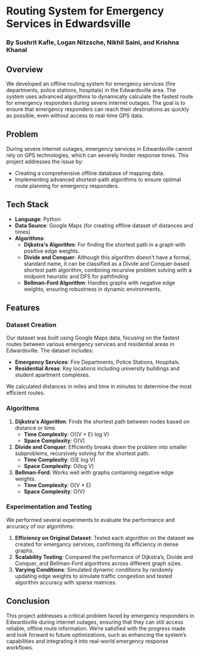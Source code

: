 # Routing System for Emergency Services in Edwardsville
### By Sushrit Kafle, Logan Nitzsche, Nikhil Saini, and Krishna Khanal

## Overview

We developed an offline routing system for emergency services (fire departments, police stations, hospitals) in the Edwardsville area. The system uses advanced algorithms to dynamically calculate the fastest route for emergency responders during severe internet outages. The goal is to ensure that emergency responders can reach their destinations as quickly as possible, even without access to real-time GPS data.

## Problem

During severe internet outages, emergency services in Edwardsville cannot rely on GPS technologies, which can severely hinder response times. This project addresses the issue by:

- Creating a comprehensive offline database of mapping data.
- Implementing advanced shortest-path algorithms to ensure optimal route planning for emergency responders.

## Tech Stack

- **Language**: Python
- **Data Source**: Google Maps (for creating offline dataset of distances and times)
- **Algorithms**:
  - **Dijkstra's Algorithm**: For finding the shortest path in a graph with positive edge weights.
  - **Divide and Conquer**: Although this algorithm doesn't have a formal, standard name, it can be classified as a Divide and Conquer-based shortest path algorithm, combining recursive problem solving with a midpoint heuristic and DFS for pathfinding
  - **Bellman-Ford Algorithm**: Handles graphs with negative edge weights, ensuring robustness in dynamic environments.

## Features

### Dataset Creation
Our dataset was built using Google Maps data, focusing on the fastest routes between various emergency services and residential areas in Edwardsville. The dataset includes:

- **Emergency Services**: Fire Departments, Police Stations, Hospitals.
- **Residential Areas**: Key locations including university buildings and student apartment complexes.

We calculated distances in miles and time in minutes to determine the most efficient routes.

### Algorithms
1. **Dijkstra's Algorithm**: Finds the shortest path between nodes based on distance or time.
   - **Time Complexity**: O((V + E) log V)
   - **Space Complexity**: O(V)
2. **Divide and Conquer**: Efficiently breaks down the problem into smaller subproblems, recursively solving for the shortest path.
   - **Time Complexity**: O(E log V)
   - **Space Complexity**: O(log V)
3. **Bellman-Ford**: Works well with graphs containing negative edge weights.
   - **Time Complexity**: O(V * E)
   - **Space Complexity**: O(V)

### Experimentation and Testing
We performed several experiments to evaluate the performance and accuracy of our algorithms:

1. **Efficiency on Original Dataset**: Tested each algorithm on the dataset we created for emergancy services, confirming its efficiency in dense graphs.
2. **Scalability Testing**: Compared the performance of Dijkstra’s, Divide and Conquer, and Bellman-Ford algorithms across different graph sizes.
3. **Varying Conditions**: Simulated dynamic conditions by randomly updating edge weights to simulate traffic congestion and tested algorithm accuracy with sparse matrices.

## Conclusion

This project addresses a critical problem faced by emergency responders in Edwardsville during internet outages, ensuring that they can still access reliable, offline route information. We’re satisfied with the progress made and look forward to future optimizations, such as enhancing the system’s capabilities and integrating it into real-world emergency response workflows.


